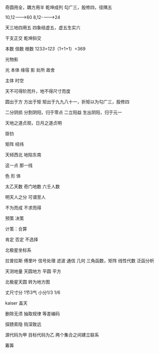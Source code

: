奇圆用全，耦方用半
乾坤成列
勾广三，股修四，径隅五

10,12--->60
8,12---->24

天三地四用五
四象结虚五，虚五生实六

干支正交
乾坤斜交

本数 倍数 根数
123*3=123*（1+1+1）=369

光物影

光 本体 缘宿
影 处所 故舍

主体  时空

天不可得阶而升，地不得尺寸而度

圆出于方 方出于矩 矩出于九九八十一，折矩以为勾广三，股修四

二分阴损 分割阴阳，归于零点
二立阳益 生出阴阳，归于元一

天地之道贞观，日月之道贞明

掛扐

矩阵 经纬 

天倾西北 地陷东南

这一点  那一线  

色 形 体

太乙天数 奇门地数 六壬人数

明天人之分 可谓至人

不为而成 不求而得 

预策  决策

计策：合算

肯定 否定 不选择

北极星坐标系

拉普拉斯 傅里叶 信号处理 滤波 通信  几何 三角函数，矩阵 线性代数 泛函分析  

天测地量  天圆地方 平圆 平方

北极星天圆 转为地方图 

丈尺寸分   1节3气   小分1/3 1/6

kaiser  盖天  

删除无须   抽取规律 等差编码

探赜索隐 钩深致远

源代码为甲  目标代码为乙   两个集合之间建立联系

筹筭 
